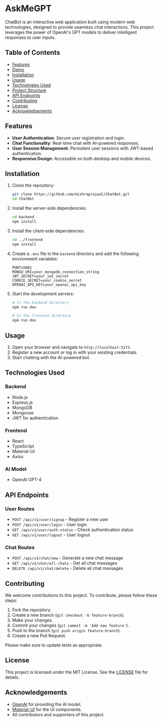 # AskMeGPT

ChatBot is an interactive web application built using modern web technologies, designed to provide seamless chat interactions. This project leverages the power of OpenAI's GPT models to deliver intelligent responses to user inputs.

## Table of Contents

- [Features](#features)
- [Demo](#demo)
- [Installation](#installation)
- [Usage](#usage)
- [Technologies Used](#technologies-used)
- [Project Structure](#project-structure)
- [API Endpoints](#api-endpoints)
- [Contributing](#contributing)
- [License](#license)
- [Acknowledgements](#acknowledgements)

## Features

- **User Authentication**: Secure user registration and login.
- **Chat Functionality**: Real-time chat with AI-powered responses.
- **User Session Management**: Persistent user sessions with JWT-based authentication.
- **Responsive Design**: Accessible on both desktop and mobile devices.

## Installation

1. Clone the repository:
    ```bash
    git clone https://github.com/mishraprajwal/ChatBot.git
    cd ChatBot
    ```

2. Install the server-side dependencies:
    ```bash
    cd backend
    npm install
    ```

3. Install the client-side dependencies:
    ```bash
    cd ../frontend
    npm install
    ```

4. Create a `.env` file in the `backend` directory and add the following environment variables:
    ```env
    PORT=5001
    MONGO_URI=your_mongodb_connection_string
    JWT_SECRET=your_jwt_secret
    COOKIE_SECRET=your_cookie_secret
    OPENAI_API_KEY=your_openai_api_key
    ```

5. Start the development servers:
    ```bash
    # In the backend directory
    npm run dev

    # In the frontend directory
    npm run dev
    ```

## Usage

1. Open your browser and navigate to `http://localhost:5173`.
2. Register a new account or log in with your existing credentials.
3. Start chatting with the AI-powered bot.

## Technologies Used

### Backend
- Node.js
- Express.js
- MongoDB
- Mongoose
- JWT for authentication

### Frontend
- React
- TypeScript
- Material-UI
- Axios

### AI Model
- OpenAI GPT-4

## API Endpoints

### User Routes

- `POST /api/v1/user/signup` - Register a new user
- `POST /api/v1/user/login` - User login
- `GET /api/v1/user/auth-status` - Check authentication status
- `GET /api/v1/user/logout` - User logout

### Chat Routes

- `POST /api/v1/chat/new` - Generate a new chat message
- `GET /api/v1/chat/all-chats` - Get all chat messages
- `DELETE /api/v1/chat/delete` - Delete all chat messages

## Contributing

We welcome contributions to this project. To contribute, please follow these steps:

1. Fork the repository.
2. Create a new branch (`git checkout -b feature-branch`).
3. Make your changes.
4. Commit your changes (`git commit -m 'Add new feature'`).
5. Push to the branch (`git push origin feature-branch`).
6. Create a new Pull Request.

Please make sure to update tests as appropriate.

## License

This project is licensed under the MIT License. See the [LICENSE](LICENSE) file for details.

## Acknowledgements

- [OpenAI](https://openai.com/) for providing the AI model.
- [Material-UI](https://mui.com/) for the UI components.
- All contributors and supporters of this project.
